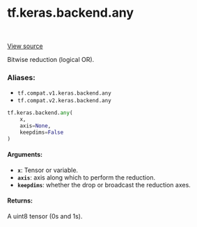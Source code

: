 <div itemscope itemtype="http://developers.google.com/ReferenceObject">
<meta itemprop="name" content="tf.keras.backend.any" />
<meta itemprop="path" content="Stable" />
</div>

# tf.keras.backend.any

<!-- Insert buttons -->

<table class="tfo-notebook-buttons tfo-api" align="left">
</table>

<a target="_blank" href="/code/stable/tensorflow/python/keras/backend.py">View source</a>



<!-- Start diff -->
Bitwise reduction (logical OR).

### Aliases:

* `tf.compat.v1.keras.backend.any`
* `tf.compat.v2.keras.backend.any`


``` python
tf.keras.backend.any(
    x,
    axis=None,
    keepdims=False
)
```



<!-- Placeholder for "Used in" -->


#### Arguments:


* <b>`x`</b>: Tensor or variable.
* <b>`axis`</b>: axis along which to perform the reduction.
* <b>`keepdims`</b>: whether the drop or broadcast the reduction axes.


#### Returns:

A uint8 tensor (0s and 1s).
